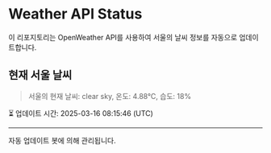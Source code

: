 
# Weather API Status

이 리포지토리는 OpenWeather API를 사용하여 서울의 날씨 정보를 자동으로 업데이트합니다.

## 현재 서울 날씨
> 서울의 현재 날씨: clear sky, 온도: 4.88°C, 습도: 18%

⏳ 업데이트 시간: 2025-03-16 08:15:46 (UTC)

---
자동 업데이트 봇에 의해 관리됩니다.

